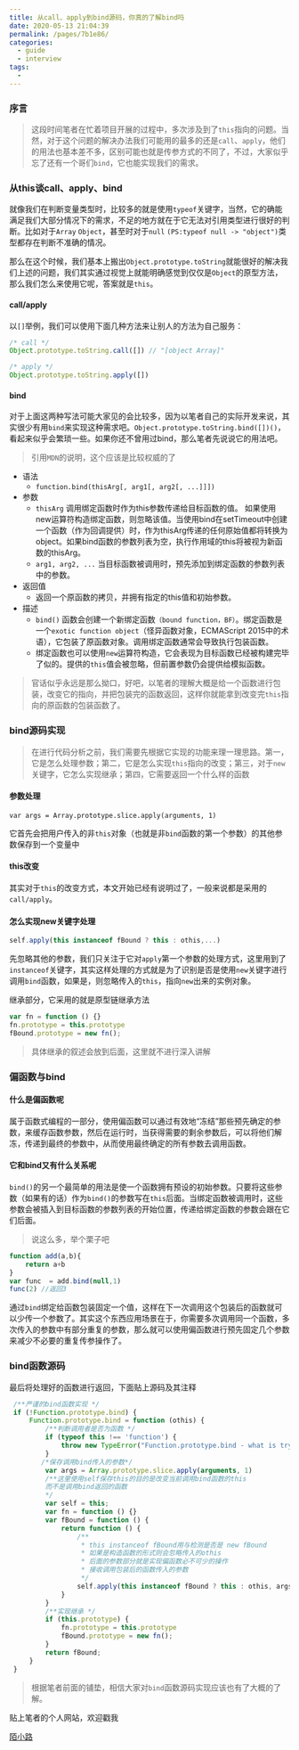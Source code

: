 ```yaml
---
title: 从call、apply到bind源码，你真的了解bind吗
date: 2020-05-13 21:04:39
permalink: /pages/7b1e86/
categories:
  - guide
  - interview
tags:
  - 
---
```


### 序言
> 这段时间笔者在忙着项目开展的过程中，多次涉及到了`this`指向的问题。当然，对于这个问题的解决办法我们可能用的最多的还是`call`、`apply`，他们的用法也基本差不多，区别可能也就是传参方式的不同了，不过，大家似乎忘了还有一个哥们`bind`，它也能实现我们的需求。

### 从this谈call、apply、bind
就像我们在判断变量类型时，比较多的就是使用`typeof`关键字，当然，它的确能满足我们大部分情况下的需求，不足的地方就在于它无法对引用类型进行很好的判断。比如对于`Array` `Object`，甚至时对于`null` `(PS:typeof null -> "object")`类型都存在判断不准确的情况。

那么在这个时候，我们基本上搬出`Object.prototype.toString`就能很好的解决我们上述的问题，我们其实通过视觉上就能明确感觉到仅仅是`Object`的原型方法，那么我们怎么来使用它呢，答案就是`this`。

#### call/apply
以`[]`举例，我们可以使用下面几种方法来让别人的方法为自己服务：
```javascript
/* call */
Object.prototype.toString.call([]) // "[object Array]"

/* apply */
Object.prototype.toString.apply([])
```

#### bind
对于上面这两种写法可能大家见的会比较多，因为以笔者自己的实际开发来说，其实很少有用`bind`来实现这种需求吧。`Object.prototype.toString.bind([])()`，看起来似乎会繁琐一些。如果你还不曾用过bind，那么笔者先说说它的用法吧。

> 引用`MDN`的说明，这个应该是比较权威的了

* 语法
    * `function.bind(thisArg[, arg1[, arg2[, ...]]])` 
* 参数
    * `thisArg`
    调用绑定函数时作为this参数传递给目标函数的值。 如果使用new运算符构造绑定函数，则忽略该值。当使用bind在setTimeout中创建一个函数（作为回调提供）时，作为thisArg传递的任何原始值都将转换为object。如果bind函数的参数列表为空，执行作用域的this将被视为新函数的thisArg。
    * `arg1, arg2, ...`
    当目标函数被调用时，预先添加到绑定函数的参数列表中的参数。
* 返回值
    * 返回一个原函数的拷贝，并拥有指定的this值和初始参数。
* 描述
    * `bind()` 函数会创建一个新绑定函数`（bound function，BF）`。绑定函数是一个`exotic function object`（怪异函数对象，ECMAScript 2015中的术语），它包装了原函数对象。调用绑定函数通常会导致执行包装函数。
    * 绑定函数也可以使用`new`运算符构造，它会表现为目标函数已经被构建完毕了似的。提供的`this`值会被忽略，但前置参数仍会提供给模拟函数。
> 官话似乎永远是那么拗口，好吧，以笔者的理解大概是给一个函数进行包装，改变它的指向，并把包装完的函数返回，这样你就能拿到改变完`this`指向的原函数的包装函数了。

### bind源码实现
> 在进行代码分析之前，我们需要先根据它实现的功能来理一理思路。第一，它是怎么处理参数；第二，它是怎么实现`this`指向的改变；第三，对于`new`关键字，它怎么实现继承；第四，它需要返回一个什么样的函数

#### 参数处理
`var args = Array.prototype.slice.apply(arguments, 1)`

它首先会把用户传入的非`this`对象（也就是非`bind`函数的第一个参数）的其他参数保存到一个变量中

#### this改变
其实对于`this`的改变方式，本文开始已经有说明过了，一般来说都是采用的`call/apply`。

#### 怎么实现new关键字处理

```javascript
self.apply(this instanceof fBound ? this : othis,...)
```
先忽略其他的参数，我们只关注于它对`apply`第一个参数的处理方式，这里用到了`instanceof`关键字，其实这样处理的方式就是为了识别是否是使用`new`关键字进行调用`bind`函数，如果是，则忽略传入的`this`，指向`new`出来的实例对象。

继承部分，它采用的就是原型链继承方法

```javascript
var fn = function () {}
fn.prototype = this.prototype
fBound.prototype = new fn();
```
> 具体继承的叙述会放到后面，这里就不进行深入讲解

### 偏函数与bind
#### 什么是偏函数呢
属于函数式编程的一部分，使用偏函数可以通过有效地“冻结”那些预先确定的参数，来缓存函数参数，然后在运行时，当获得需要的剩余参数后，可以将他们解冻，传递到最终的参数中，从而使用最终确定的所有参数去调用函数。

#### 它和bind又有什么关系呢

`bind()`的另一个最简单的用法是使一个函数拥有预设的初始参数。只要将这些参数（如果有的话）作为`bind()`的参数写在`this`后面。当绑定函数被调用时，这些参数会被插入到目标函数的参数列表的开始位置，传递给绑定函数的参数会跟在它们后面。

> 说这么多，举个栗子吧


```javascript
function add(a,b){
    return a+b
}
var func  = add.bind(null,1)
func(2) //返回3
```
通过`bind`绑定给函数包装固定一个值，这样在下一次调用这个包装后的函数就可以少传一个参数了。其实这个东西应用场景在于，你需要多次调用同一个函数，多次传入的参数中有部分重复的参数，那么就可以使用偏函数进行预先固定几个参数来减少不必要的重复传参操作了。

### bind函数源码
最后将处理好的函数进行返回，下面贴上源码及其注释


```javascript
 /**严谨的bind函数实现 */
 if (!Function.prototype.bind) {
     Function.prototype.bind = function (othis) {
         /**判断调用者是否为函数 */
         if (typeof this !== 'function') {
             throw new TypeError("Function.prototype.bind - what is trying to be bound is not callable")
         }
        /*保存调用bind传入的参数*/
         var args = Array.prototype.slice.apply(arguments, 1)
         /**这里使用self保存this的目的是改变当前调用bind函数的this
         而不是调用bind返回的函数 
         */
         var self = this;
         var fn = function () {}
         var fBound = function () {
             return function () {
                 /**
                  * this instanceof fBound用与检测是否是 new fBound
                  * 如果是构造函数的形式则会忽略传入的othis 
                  * 后面的参数部分就是实现偏函数必不可少的操作
                  * 接收调用包装后的函数传入的参数
                  */
                 self.apply(this instanceof fBound ? this : othis, args.concat(Array.prototype.slice.call(arguments)))
             }
         }
         /**实现继承 */
         if (this.prototype) {
             fn.prototype = this.prototype
             fBound.prototype = new fn();
         }
         return fBound;
     }
 }
```
> 根据笔者前面的铺垫，相信大家对`bind`函数源码实现应该也有了大概的了解。

贴上笔者的个人网站，欢迎戳我

[陌小路](https://xiaohanglin.site/)